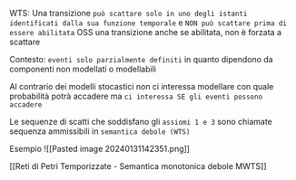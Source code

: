 WTS: Una transizione `può scattare solo in uno degli istanti identificati dalla sua funzione temporale` e `NON può scattare prima di essere abilitata`
OSS una transizione anche se abilitata, non è forzata a scattare

Contesto: `eventi solo parzialmente definiti` in quanto dipendono da componenti non modellati o modellabili

Al contrario dei modelli stocastici non ci interessa modellare con quale probabilità potrà accadere ma `ci interessa SE gli eventi possono accadere`

Le sequenze di scatti che soddisfano gli `assiomi 1 e 3` sono chiamate sequenza ammissibili in `semantica debole (WTS)`

Esempio
![[Pasted image 20240131142351.png]]

[[Reti di Petri Temporizzate - Semantica monotonica debole MWTS]]